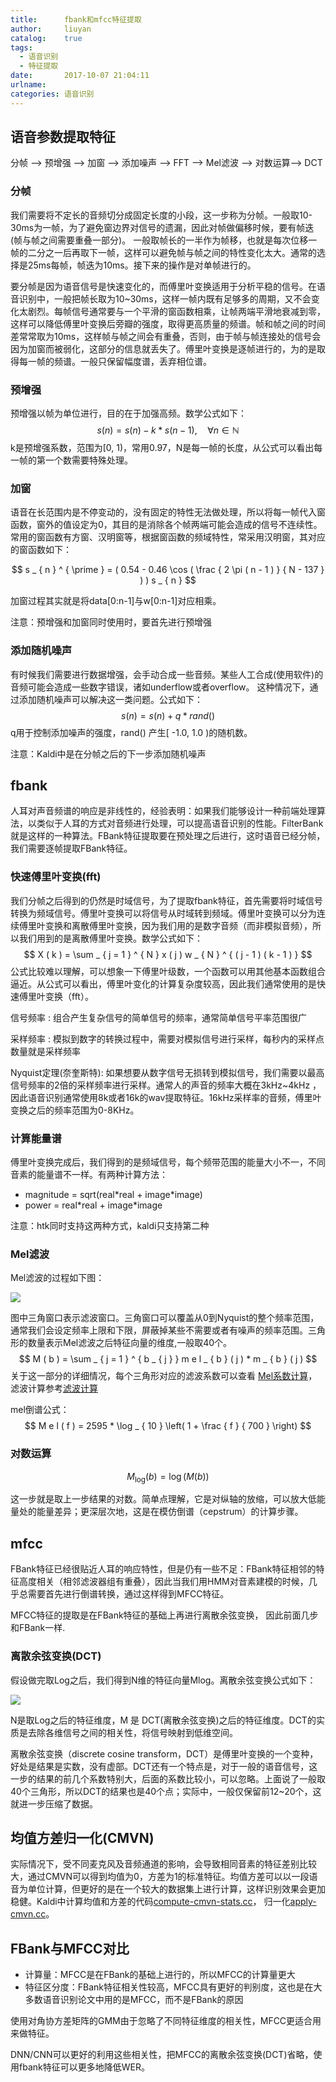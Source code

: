 ```yaml
---
title:      fbank和mfcc特征提取
author:     liuyan
catalog:    true
tags:
  - 语音识别
  - 特征提取
date:       2017-10-07 21:04:11
urlname:
categories: 语音识别
---
```


## 语音参数提取特征

分帧 ——> 预增强 ——> 加窗 ——> 添加噪声 ——> FFT ——> Mel滤波 ——> 对数运算——> DCT

### 分帧

我们需要将不定长的音频切分成固定长度的小段，这一步称为分帧。一般取10-30ms为一帧，为了避免窗边界对信号的遗漏，因此对帧做偏移时候，要有帧迭(帧与帧之间需要重叠一部分)。 一般取帧长的一半作为帧移，也就是每次位移一帧的二分之一后再取下一帧，这样可以避免帧与帧之间的特性变化太大。通常的选择是25ms每帧，帧迭为10ms。接下来的操作是对单帧进行的。

要分帧是因为语音信号是快速变化的，而傅里叶变换适用于分析平稳的信号。在语音识别中，一般把帧长取为10~30ms，这样一帧内既有足够多的周期，又不会变化太剧烈。每帧信号通常要与一个平滑的窗函数相乘，让帧两端平滑地衰减到零，这样可以降低傅里叶变换后旁瓣的强度，取得更高质量的频谱。帧和帧之间的时间差常常取为10ms，这样帧与帧之间会有重叠，否则，由于帧与帧连接处的信号会因为加窗而被弱化，这部分的信息就丢失了。傅里叶变换是逐帧进行的，为的是取得每一帧的频谱。一般只保留幅度谱，丢弃相位谱。

<!-- more -->

### 预增强 

预增强以帧为单位进行，目的在于加强高频。数学公式如下：
$$
s ( n ) = s ( n ) - k * s ( n - 1 ) , \quad \forall n \in \mathbb { N }
$$
k是预增强系数，范围为[0, 1)，常用0.97，N是每一帧的长度，从公式可以看出每一帧的第一个数需要特殊处理。

### 加窗 

语音在长范围内是不停变动的，没有固定的特性无法做处理，所以将每一帧代入窗函数，窗外的值设定为0，其目的是消除各个帧两端可能会造成的信号不连续性。常用的窗函数有方窗、汉明窗等，根据窗函数的频域特性，常采用汉明窗，其对应的窗函数如下： 

$$
s _ { n } ^ { \prime } = ( 0.54 - 0.46 \cos ( \frac { 2 \pi ( n - 1 ) } { N - 137 } ) ) s _ { n }
$$

加窗过程其实就是将data[0:n-1]与w[0:n-1]对应相乘。 

注意：预增强和加窗同时使用时，要首先进行预增强

### 添加随机噪声 

有时候我们需要进行数据增强，会手动合成一些音频。某些人工合成(使用软件)的音频可能会造成一些数字错误，诸如underflow或者overflow。 这种情况下，通过添加随机噪声可以解决这一类问题。公式如下： 
$$
s ( n ) = s ( n ) + q * r a n d()
$$
q用于控制添加噪声的强度，rand() 产生\[ -1.0, 1.0 )的随机数。 

注意：Kaldi中是在分帧之后的下一步添加随机噪声


## fbank

人耳对声音频谱的响应是非线性的，经验表明：如果我们能够设计一种前端处理算法，以类似于人耳的方式对音频进行处理，可以提高语音识别的性能。FilterBank就是这样的一种算法。FBank特征提取要在预处理之后进行，这时语音已经分帧，我们需要逐帧提取FBank特征。


### 快速傅里叶变换(fft) 

我们分帧之后得到的仍然是时域信号，为了提取fbank特征，首先需要将时域信号转换为频域信号。傅里叶变换可以将信号从时域转到频域。傅里叶变换可以分为连续傅里叶变换和离散傅里叶变换，因为我们用的是数字音频（而非模拟音频），所以我们用到的是离散傅里叶变换。数学公式如下：
$$
X ( k ) = \sum _ { j = 1 } ^ { N } x ( j ) w _ { N } ^ { ( j - 1 ) ( k - 1 ) }
$$
公式比较难以理解，可以想象一下傅里叶级数，一个函数可以用其他基本函数组合逼近。从公式可以看出，傅里叶变化的计算复杂度较高，因此我们通常使用的是快速傅里叶变换（fft）。

信号频率 : 组合产生复杂信号的简单信号的频率，通常简单信号平率范围很广

采样频率 : 模拟到数字的转换过程中，需要对模拟信号进行采样，每秒内的采样点数量就是采样频率

Nyquist定理(奈奎斯特): 如果想要从数字信号无损转到模拟信号，我们需要以最高信号频率的2倍的采样频率进行采样。通常人的声音的频率大概在3kHz~4kHz ，因此语音识别通常使用8k或者16k的wav提取特征。16kHz采样率的音频，傅里叶变换之后的频率范围为0-8KHz。

### 计算能量谱

傅里叶变换完成后，我们得到的是频域信号，每个频带范围的能量大小不一，不同音素的能量谱不一样。有两种计算方法：

- magnitude = sqrt(real\*real + image\*image)
- power = real\*real + image\*image 

注意：htk同时支持这两种方式，kaldi只支持第二种

### Mel滤波

Mel滤波的过程如下图： 

![](1.png)

图中三角窗口表示滤波窗口。三角窗口可以覆盖从0到Nyquist的整个频率范围，通常我们会设定频率上限和下限，屏蔽掉某些不需要或者有噪声的频率范围。三角形的数量表示Mel滤波之后特征向量的维度,一般取40个。
$$
M ( b ) = \sum _ { j = 1 } ^ { b _ { j } } m e l _ { b } ( j ) * m _ { b } ( j )
$$
关于这一部分的详细情况，每个三角形对应的滤波系数可以查看
[Mel系数计算](http://kaldi-asr.org/doc/mel-computations_8cc_source.html)， 滤波计算参考[滤波计算](http://kaldi-asr.org/doc/feature-fbank_8cc_source.html)

mel倒谱公式：
$$
M e l ( f ) = 2595 * \log _ { 10 } \left( 1 + \frac { f } { 700 } \right)
$$

### 对数运算

$$
M _ { \log } ( b ) = \log ( M ( b ) )
$$

这一步就是取上一步结果的对数。简单点理解，它是对纵轴的放缩，可以放大低能量处的能量差异；更深层次地，这是在模仿倒谱（cepstrum）的计算步骤。

## mfcc
FBank特征已经很贴近人耳的响应特性，但是仍有一些不足：FBank特征相邻的特征高度相关（相邻滤波器组有重叠），因此当我们用HMM对音素建模的时候，几乎总需要首先进行倒谱转换，通过这样得到MFCC特征。

MFCC特征的提取是在FBank特征的基础上再进行离散余弦变换， 因此前面几步和FBank一样.

### 离散余弦变换(DCT)

假设做完取Log之后，我们得到N维的特征向量Mlog。离散余弦变换公式如下：

![](2.png)

N是取Log之后的特征维度，M 是 DCT(离散余弦变换)之后的特征维度。DCT的实质是去除各维信号之间的相关性，将信号映射到低维空间。

离散余弦变换（discrete cosine transform，DCT）是傅里叶变换的一个变种，好处是结果是实数，没有虚部。DCT还有一个特点是，对于一般的语音信号，这一步的结果的前几个系数特别大，后面的系数比较小，可以忽略。上面说了一般取40个三角形，所以DCT的结果也是40个点；实际中，一般仅保留前12~20个，这就进一步压缩了数据。

## 均值方差归一化(CMVN)

实际情况下，受不同麦克风及音频通道的影响，会导致相同音素的特征差别比较大，通过CMVN可以得到均值为0，方差为1的标准特征。均值方差可以以一段语音为单位计算，但更好的是在一个较大的数据集上进行计算，这样识别效果会更加稳健。Kaldi中计算均值和方差的代码[compute-cmvn-stats.cc](http://kaldi-asr.org/doc/compute-cmvn-stats_8cc_source.html)， 归一化[apply-cmvn.cc](http://kaldi-asr.org/doc/apply-cmvn_8cc_source.html)。

## FBank与MFCC对比

- 计算量：MFCC是在FBank的基础上进行的，所以MFCC的计算量更大
- 特征区分度：FBank特征相关性较高，MFCC具有更好的判别度，这也是在大多数语音识别论文中用的是MFCC，而不是FBank的原因

使用对角协方差矩阵的GMM由于忽略了不同特征维度的相关性，MFCC更适合用来做特征。

DNN/CNN可以更好的利用这些相关性，把MFCC的离散余弦变换(DCT)省略，使用fbank特征可以更多地降低WER。
